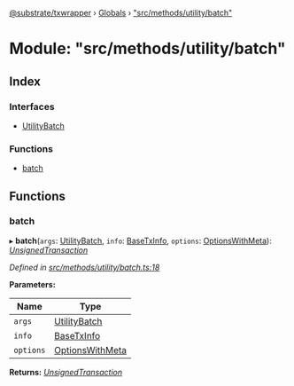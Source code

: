 [@substrate/txwrapper](../README.md) › [Globals](../globals.md) › ["src/methods/utility/batch"](_src_methods_utility_batch_.md)

# Module: "src/methods/utility/batch"

## Index

### Interfaces

* [UtilityBatch](../interfaces/_src_methods_utility_batch_.utilitybatch.md)

### Functions

* [batch](_src_methods_utility_batch_.md#batch)

## Functions

###  batch

▸ **batch**(`args`: [UtilityBatch](../interfaces/_src_methods_utility_batch_.utilitybatch.md), `info`: [BaseTxInfo](../interfaces/_src_util_types_.basetxinfo.md), `options`: [OptionsWithMeta](../interfaces/_src_util_types_.optionswithmeta.md)): *[UnsignedTransaction](../interfaces/_src_util_types_.unsignedtransaction.md)*

*Defined in [src/methods/utility/batch.ts:18](https://github.com/paritytech/txwrapper/blob/1ac58f6/src/methods/utility/batch.ts#L18)*

**Parameters:**

Name | Type |
------ | ------ |
`args` | [UtilityBatch](../interfaces/_src_methods_utility_batch_.utilitybatch.md) |
`info` | [BaseTxInfo](../interfaces/_src_util_types_.basetxinfo.md) |
`options` | [OptionsWithMeta](../interfaces/_src_util_types_.optionswithmeta.md) |

**Returns:** *[UnsignedTransaction](../interfaces/_src_util_types_.unsignedtransaction.md)*
